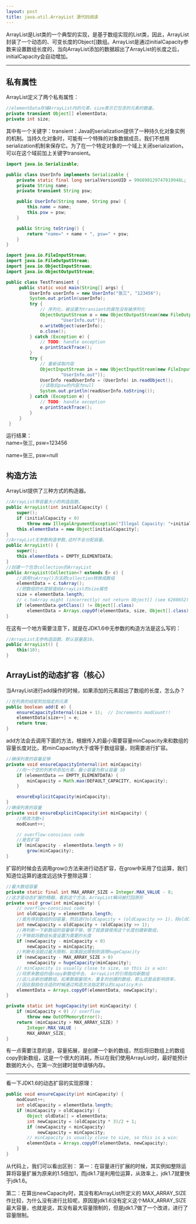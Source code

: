 ```yaml
---
layout: post
title: java.util.ArrayList 源代码阅读
---
```


ArrayList是List类的一个典型的实现，是基于数组实现的List类，因此，ArrayList封装了一个动态的、可变长度的Object[]数组。ArrayList是通过initialCapacity参数来设置数组长度的，当向ArrayList添加的数据超出了ArrayList的长度之后，initialCapacity会自动增加。  

***  

## 私有属性

ArrayList定义了两个私有属性： 

```java
//elementData存储ArrayList内的元素，size表示它包含的元素的数量。
private transient Object[] elementData;
private int size;
```

其中有一个关键字：transient：Java的serialization提供了一种持久化对象实例的机制。当持久化对象时，可能有一个特殊的对象数据成员，我们不想用serialization机制来保存它。为了在一个特定对象的一个域上关闭serialization，可以在这个域前加上关键字transient。  

```java
import java.io.Serializable;

public class UserInfo implements Serializable {
	private static final long serialVersionUID = 996890129747019948L;
	private String name;
	private transient String psw;

	public UserInfo(String name, String psw) {
		this.name = name;
		this.psw = psw;
	}

	public String toString() {
		return "name=" + name + ", psw=" + psw;
	}
}

import java.io.FileInputStream;
import java.io.FileOutputStream;
import java.io.ObjectInputStream;
import java.io.ObjectOutputStream;

public class TestTransient {  
     public static void main(String[] args) {  
         UserInfo userInfo = new UserInfo("张三", "123456");  
         System.out.println(userInfo);  
         try {  
             // 序列化，被设置为transient的属性没有被序列化  
             ObjectOutputStream o = new ObjectOutputStream(new FileOutputStream(  
                     "UserInfo.out"));  
             o.writeObject(userInfo);  
             o.close();  
         } catch (Exception e) {  
             // TODO: handle exception  
             e.printStackTrace();  
         }  
         try {  
             // 重新读取内容  
             ObjectInputStream in = new ObjectInputStream(new FileInputStream(  
                     "UserInfo.out"));  
             UserInfo readUserInfo = (UserInfo) in.readObject();  
             //读取后psw的内容为null  
             System.out.println(readUserInfo.toString());  
         } catch (Exception e) {  
             // TODO: handle exception  
             e.printStackTrace();  
         }  
     }  
 }
```

运行结果：  
name=张三, psw=123456  

name=张三, psw=null

## 构造方法

ArrayList提供了三种方式的构造器。

```java
//ArrayList带容量大小的构造函数。
public ArrayList(int initialCapacity) {
    super();
    if (initialCapacity < 0)
        throw new IllegalArgumentException("Illegal Capacity: "+initialCapacity);
    this.elementData = new Object[initialCapacity];
}
//ArrayList无参数构造参数,这时不会分配容量。
public ArrayList() {
    super();
    this.elementData = EMPTY_ELEMENTDATA;
}
//创建一个包含collection的ArrayList
public ArrayList(Collection<? extends E> c) {
	//调用toArray()方法把collection转换成数组
    elementData = c.toArray();
    //把数组的长度赋值给ArrayList的size属性
    size = elementData.length;
    // c.toArray might (incorrectly) not return Object[] (see 6260652)
    if (elementData.getClass() != Object[].class)
        elementData = Arrays.copyOf(elementData, size, Object[].class);
}
```

在这有一个地方需要注意下，就是在JDK1.6中无参数的构造方法是这么写的：

```java
//ArrayList无参构造函数。默认容量是10。
public ArrayList() {
    this(10);
}
```

## ArrayList的动态扩容（核心）

当ArrayList进行add操作的时候，如果添加的元素超出了数组的长度，怎么办？

```java
//在列表的结尾附加指定的元素
public boolean add(E e) {
    ensureCapacityInternal(size + 1);  // Increments modCount!!
    elementData[size++] = e;
    return true;
}
```

add方法会去调用下面的方法，根据传入的最小需要容量minCapacity来和数组的容量长度对比，若minCapactity大于或等于数组容量，则需要进行扩容。

```java
//确保列表的容量足够
private void ensureCapacityInternal(int minCapacity)
	//向一个空的列表中添加元素，最小容量为默认容量 10
    if (elementData == EMPTY_ELEMENTDATA) {
        minCapacity = Math.max(DEFAULT_CAPACITY, minCapacity);
    }

    ensureExplicitCapacity(minCapacity);
}
//确保列表的容量
private void ensureExplicitCapacity(int minCapacity) {
	//修改次数+1
    modCount++;

    // overflow-conscious code
    //是否扩容
    if (minCapacity - elementData.length > 0)
        grow(minCapacity);
}
```

扩容的时候会去调用grow()方法来进行动态扩容，在grow中采用了位运算，我们知道位运算的速度远远快于整除运算：

```java
//最大数组容量
private static final int MAX_ARRAY_SIZE = Integer.MAX_VALUE - 8;
//这才是动态扩展的精髓，看到这个方法，ArrayList瞬间被打回原形
private void grow(int minCapacity) {
    // overflow-conscious code
    int oldCapacity = elementData.length;
    //首先得到数组的旧容量，然后进行oldCapacity + (oldCapacity >> 1)，将oldCapacity 右移一位，其效果相当于oldCapacity /2，整句的结果就是设置新数组的容量扩展为原来数组的1.5倍
    int newCapacity = oldCapacity + (oldCapacity >> 1);
    //再判断一下新数组的容量够不够，够了就直接使用这个长度创建新数组， 
    //不够就将数组长度设置为需要的长度
    if (newCapacity - minCapacity < 0)
        newCapacity = minCapacity;
    //判断有没超过最大限制，如果超出限制则调用hugeCapacity
    if (newCapacity - MAX_ARRAY_SIZE > 0)
        newCapacity = hugeCapacity(minCapacity);
    // minCapacity is usually close to size, so this is a win:
    //将原来数组的值copy新数组中去， ArrayList的引用指向新数组
    //这儿会新创建数组，如果数据量很大，重复的创建的数组，那么还是会影响效率，
    //因此鼓励在合适的时候通过构造方法指定默认的capaticy大小
    elementData = Arrays.copyOf(elementData, newCapacity);
}

private static int hugeCapacity(int minCapacity) {
    if (minCapacity < 0) // overflow
        throw new OutOfMemoryError();
    return (minCapacity > MAX_ARRAY_SIZE) ?
        Integer.MAX_VALUE :
        MAX_ARRAY_SIZE;
}
```

有一点需要注意的是，容量拓展，是创建一个新的数组，然后将旧数组上的数组copy到新数组，这是一个很大的消耗，所以在我们使用ArrayList时，最好能预计数据的大小，在第一次创建时就申请够内存。  

***  

看一下JDK1.6的动态扩容的实现原理：

```java
public void ensureCapacity(int minCapacity) {
    modCount++;
    int oldCapacity = elementData.length;
    if (minCapacity > oldCapacity) {
        Object oldData[] = elementData;
        int newCapacity = (oldCapacity * 3)/2 + 1;
        if (newCapacity < minCapacity)
            newCapacity = minCapacity;
        // minCapacity is usually close to size, so this is a win:
        elementData = Arrays.copyOf(elementData, newCapacity);
    }
}
```

从代码上，我们可以看出区别： 
第一：在容量进行扩展的时候，其实例如整除运算将容量扩展为原来的1.5倍加1，而jdk1.7是利用位运算，从效率上，jdk1.7就要快于jdk1.6。 

第二：在算出newCapacity时，其没有和ArrayList所定义的
MAX_ARRAY_SIZE作比较，为什么没有进行比较呢，原因是jdk1.6没有定义这个MAX_ARRAY_SIZE
最大容量，也就是说，其没有最大容量限制的，但是jdk1.7做了一个改进，进行了容量限制。